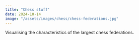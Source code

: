 ```yaml
---
title: "Chess stuff"
date: 2024-10-14
image: "/assets/images/chess/chess-federations.jpg"
---
```


Visualising the characteristics of the largest chess federations.
